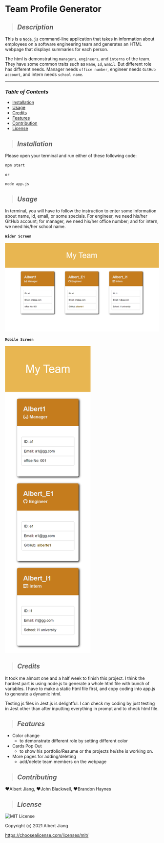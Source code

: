 # **Team Profile Generator**

>## **_Description_**

This is a [`Node.js`](https://nodejs.org/en/) command-line application that takes in information about employees on a software engineering team and generates an HTML webpage that displays summaries for each person.

The html is demonstrating `managers`, `engineers`, and `interns` of the team. They have some common traits such as `Name`, `Id`, `Email`. But different role has different needs. Manager needs `office number`, engineer needs `GitHub account`, and intern needs `school name`.

---
### **_Table of Contents_**

* [Installation](#installation)
* [Usage](#usage)
* [Credits](#credits)
* [Features](#features)
* [Contribution](#contribution)
* [License](#license)

>## **_Installation_**
Please open your terminal and run either of these following code:
```
npm start
```
`or`
```
node app.js
```


>## **_Usage_**
In terminal, you will have to follow the instruction to enter some information about name, id, email, or some specials. For engineer, we need his/her GitHub account; for manager, we need his/her office number; and for intern, we need his/her school name.


**`Wider Screen`**

<img src="./dist/images/Team-Profile-Generator.png" width="1000">

**`Mobile Screen`**

<img src="./dist/images/Team-Profile-Generator-mobile.png" height="1000">


>## **_Credits_**

It took me almost one and a half week to finish this project. I think the hardest part is using node.js to generate a whole html file with bunch of variables. I have to make a static html file first, and copy coding into app.js to generate a dynamic html.

Testing js files in Jest.js is delightful. I can check my coding by just testing in Jest other than after inputting everything in prompt and to check html file.


>## **_Features_**
- Color change
    - to demonstrate different role by setting different color
- Cards Pop Out
    - to show his portfolio/Resume or the projects he/she is working on.
- More pages for adding/deleting
    - add/delete team members on the webpage


>## **_Contributing_**

❤️Albert Jiang, ❤️John Blackwell, ❤️Brandon Haynes


>## **_License_**

![MIT License](https://img.shields.io/badge/license-MIT%20License-green.svg)

Copyright (c) 2021 Albert Jiang

https://choosealicense.com/licenses/mit/

